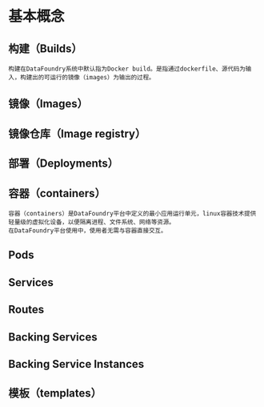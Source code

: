 # 基本概念
## 构建（Builds）
    构建在DataFoundry系统中默认指为Docker build。是指通过dockerfile、源代码为输入，构建出的可运行的镜像（images）为输出的过程。
    
## 镜像（Images）
## 镜像仓库（Image registry）
## 部署（Deployments）
## 容器（containers）
    容器（containers）是DataFoundry平台中定义的最小应用运行单元，linux容器技术提供轻量级的虚拟化设备，以便隔离进程、文件系统、网络等资源。
    在DataFoundry平台使用中，使用者无需与容器直接交互。
## Pods
## Services
## Routes
## Backing Services
## Backing Service Instances
## 模板（templates）





